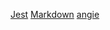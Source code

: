 [Jest](https://jestjs.io/)
[Markdown](https://es.wikipedia.org/wiki/Markdown)
[angie](https://angie.com)

